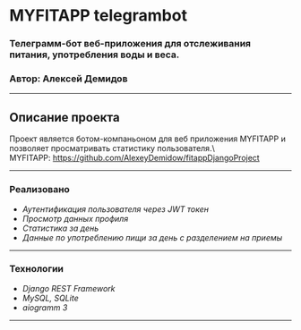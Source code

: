 # **MYFITAPP telegrambot**
### Телеграмм-бот веб-приложения для отслеживания питания, употребления воды и веса.
### Автор: Алексей Демидов

---

## Описание проекта
Проект является ботом-компаньоном для веб приложения MYFITAPP и позволяет просматривать статистику пользователя.\  
MYFITAPP: https://github.com/AlexeyDemidow/fitappDjangoProject  

---
### Реализовано

- _Аутентификация пользователя через JWT токен_
- _Просмотр данных профиля_
- _Статистика за день_
- _Данные по употреблению пищи за день с разделением на приемы_

---
### Технологии

- _Django REST Framework_
- _MySQL, SQLite_
- _aiogramm 3_

---
